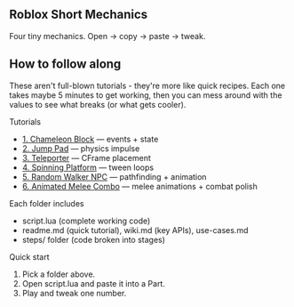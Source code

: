 ## Roblox Short Mechanics
Four tiny mechanics. Open → copy → paste → tweak.

## How to follow along

These aren't full-blown tutorials - they're more like quick recipes. Each one takes maybe 5 minutes to get working, then you can mess around with the values to see what breaks (or what gets cooler).

Tutorials
- [1. Chameleon Block](video1/) — events + state
- [2. Jump Pad](video2/) — physics impulse
- [3. Teleporter](video3/) — CFrame placement
- [4. Spinning Platform](video4/) — tween loops
- [5. Random Walker NPC](video5/) — pathfinding + animation
- [6. Animated Melee Combo](video6/) — melee animations + combat polish

Each folder includes
- script.lua (complete working code)
- readme.md (quick tutorial), wiki.md (key APIs), use-cases.md
- steps/ folder (code broken into stages)

Quick start
1) Pick a folder above.
2) Open script.lua and paste it into a Part.
3) Play and tweak one number.